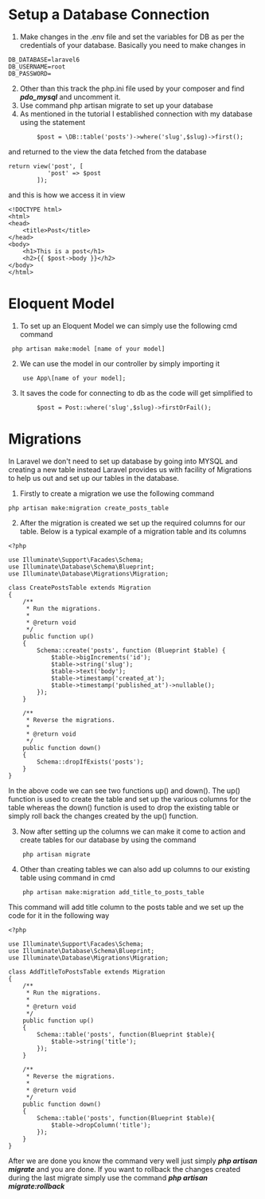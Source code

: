 # Setup a Database Connection

1. Make changes in the .env file and set the variables for DB as per the credentials of your database. Basically you need to make changes in 
```
DB_DATABASE=laravel6
DB_USERNAME=root
DB_PASSWORD=
```
2. Other than this track the php.ini file used by your composer and find ***pdo_mysql*** and uncomment it.
3. Use command php artisan migrate to set up your database
4. As mentioned in the tutorial I established connection with my database using the statement 
```
     	$post = \DB::table('posts')->where('slug',$slug)->first();
```
and returned to the view the data fetched from the database
```
return view('post', [
           'post' => $post 
        ]);
```
and this is how we access it in view
```
<!DOCTYPE html>
<html>
<head>
	<title>Post</title>
</head>
<body>
	<h1>This is a post</h1>
	<h2>{{ $post->body }}</h2>
</body>
</html>
```

# Eloquent Model

1. To set up an Eloquent Model we can simply use the following cmd command
```
 php artisan make:model [name of your model]
```
2. We can use the model in our controller by simply importing it
```
	use App\[name of your model];
```
3. It saves the code for connecting to db as the code will get simplified to
```
     	$post = Post::where('slug',$slug)->firstOrFail();
```

# Migrations

In Laravel we don't need to set up database by going into MYSQL and creating a new table instead Laravel provides us with facility of Migrations to help us out and set up our tables in the database.

1. Firstly to create a migration we use the following command
```
php artisan make:migration create_posts_table
```
2. After the migration is created we set up the required columns for our table. Below is a typical example of a migration table and its columns
```
<?php

use Illuminate\Support\Facades\Schema;
use Illuminate\Database\Schema\Blueprint;
use Illuminate\Database\Migrations\Migration;

class CreatePostsTable extends Migration
{
    /**
     * Run the migrations.
     *
     * @return void
     */
    public function up()
    {
        Schema::create('posts', function (Blueprint $table) {
            $table->bigIncrements('id');
            $table->string('slug');
            $table->text('body');
            $table->timestamp('created_at');
            $table->timestamp('published_at')->nullable();
        });
    }

    /**
     * Reverse the migrations.
     *
     * @return void
     */
    public function down()
    {
        Schema::dropIfExists('posts');
    }
}

```
In the above code we can see two functions up() and down(). The up() function is used to create the table and set up the various columns for the table whereas the down() function is used to drop the existing table or simply roll back the changes created by the up() function.

3. Now after setting up the columns we can make it come to action and create tables for our database by using the command
```
	php artisan migrate
```
4. Other than creating tables we can also add up columns to our existing table using command in cmd
```
	php artisan make:migration add_title_to_posts_table
```
This command will add title column to the posts table and we set up the code for it in the following way
```
<?php

use Illuminate\Support\Facades\Schema;
use Illuminate\Database\Schema\Blueprint;
use Illuminate\Database\Migrations\Migration;

class AddTitleToPostsTable extends Migration
{
    /**
     * Run the migrations.
     *
     * @return void
     */
    public function up()
    {
        Schema::table('posts', function(Blueprint $table){
            $table->string('title');
        }); 
    }

    /**
     * Reverse the migrations.
     *
     * @return void
     */
    public function down()
    {
        Schema::table('posts', function(Blueprint $table){
            $table->dropColumn('title');
        });
    }
}
```
After we are done you know the command very well just simply ***php artisan migrate*** and you are done.
If you want to rollback the changes created during the last migrate simply use the command ***php artisan migrate:rollback***
